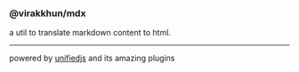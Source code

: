 ### @virakkhun/mdx

a util to translate markdown content to html.

---

powered by [unifiedjs](https://github.com/unifiedjs/unified) and its amazing plugins

